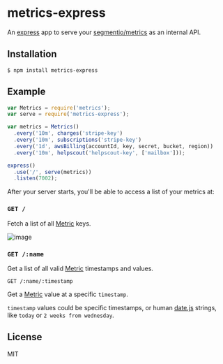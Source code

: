 # metrics-express

An [express](https://github.com/segmentio/aws-billing) app to serve your [segmentio/metrics](https://github.com/segmentio/metrics) as an internal API.

## Installation

    $ npm install metrics-express

## Example

```js
var Metrics = require('metrics');
var serve = require('metrics-express');

var metrics = Metrics()
  .every('10m', charges('stripe-key')
  .every('10m', subscriptions('stripe-key')
  .every('1d', awsBilling(accountId, key, secret, bucket, region))
  .every('10m', helpscout('helpscout-key', ['mailbox']));

express()
  .use('/', serve(metrics))
  .listen(7002);
```

After your server starts, you'll be able to access a list of your metrics at:

### `GET /`

Fetch a list of all [Metric](https://github.com/segmentio/metrics#new-metric) keys.

![image](https://cloud.githubusercontent.com/assets/658544/3076432/04583784-e3dd-11e3-8c30-daa171f3a1da.png)

### `GET /:name`

Get a list of all valid [Metric](https://github.com/segmentio/metrics#new-metric) timestamps and values.

```
GET /:name/:timestamp
```

Get a [Metric](https://github.com/segmentio/metrics#new-metric) value at a specific `timestamp`.

`timestamp` values could be specific timestamps, or  human [date.js](https://github.com/MatthewMueller/date#examples) strings, like `today` or `2 weeks from wednesday`.

## License

MIT